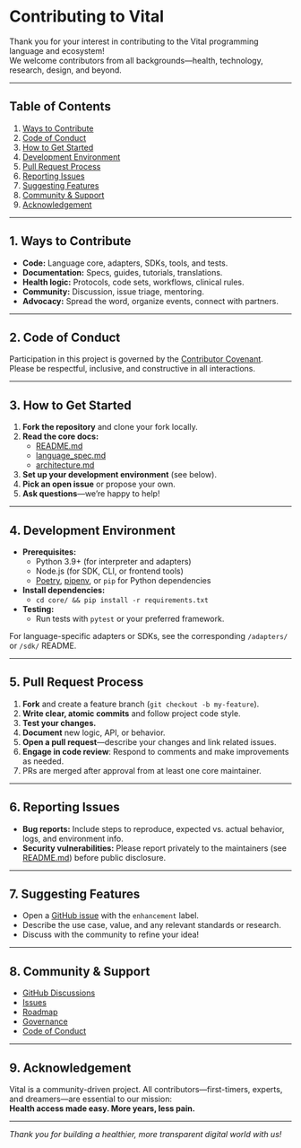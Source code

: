 # Contributing to Vital

Thank you for your interest in contributing to the Vital programming language and ecosystem!  
We welcome contributors from all backgrounds—health, technology, research, design, and beyond.

---

## Table of Contents

1. [Ways to Contribute](#ways-to-contribute)
2. [Code of Conduct](#code-of-conduct)
3. [How to Get Started](#how-to-get-started)
4. [Development Environment](#development-environment)
5. [Pull Request Process](#pull-request-process)
6. [Reporting Issues](#reporting-issues)
7. [Suggesting Features](#suggesting-features)
8. [Community & Support](#community--support)
9. [Acknowledgement](#acknowledgement)

---

## 1. Ways to Contribute

- **Code:** Language core, adapters, SDKs, tools, and tests.
- **Documentation:** Specs, guides, tutorials, translations.
- **Health logic:** Protocols, code sets, workflows, clinical rules.
- **Community:** Discussion, issue triage, mentoring.
- **Advocacy:** Spread the word, organize events, connect with partners.

---

## 2. Code of Conduct

Participation in this project is governed by the [Contributor Covenant](https://www.contributor-covenant.org/).  
Please be respectful, inclusive, and constructive in all interactions.

---

## 3. How to Get Started

1. **Fork the repository** and clone your fork locally.
2. **Read the core docs:**  
   - [README.md](../README.md)  
   - [language_spec.md](language_spec.md)  
   - [architecture.md](architecture.md)
3. **Set up your development environment** (see below).
4. **Pick an open issue** or propose your own.
5. **Ask questions**—we’re happy to help!

---

## 4. Development Environment

- **Prerequisites:**  
  - Python 3.9+ (for interpreter and adapters)  
  - Node.js (for SDK, CLI, or frontend tools)  
  - [Poetry](https://python-poetry.org/), [pipenv](https://pipenv.pypa.io/), or `pip` for Python dependencies
- **Install dependencies:**  
  - `cd core/ && pip install -r requirements.txt`
- **Testing:**  
  - Run tests with `pytest` or your preferred framework.

For language-specific adapters or SDKs, see the corresponding `/adapters/` or `/sdk/` README.

---

## 5. Pull Request Process

1. **Fork** and create a feature branch (`git checkout -b my-feature`).
2. **Write clear, atomic commits** and follow project code style.
3. **Test your changes.**
4. **Document** new logic, API, or behavior.
5. **Open a pull request**—describe your changes and link related issues.
6. **Engage in code review**: Respond to comments and make improvements as needed.
7. PRs are merged after approval from at least one core maintainer.

---

## 6. Reporting Issues

- **Bug reports:** Include steps to reproduce, expected vs. actual behavior, logs, and environment info.
- **Security vulnerabilities:** Please report privately to the maintainers (see [README.md](../README.md)) before public disclosure.

---

## 7. Suggesting Features

- Open a [GitHub issue](../issues) with the `enhancement` label.
- Describe the use case, value, and any relevant standards or research.
- Discuss with the community to refine your idea!

---

## 8. Community & Support

- [GitHub Discussions](../discussions)
- [Issues](../issues)
- [Roadmap](roadmap.md)
- [Governance](governance.md)
- [Code of Conduct](https://www.contributor-covenant.org/)

---

## 9. Acknowledgement

Vital is a community-driven project. All contributors—first-timers, experts, and dreamers—are essential to our mission:  
**Health access made easy. More years, less pain.**

---

*Thank you for building a healthier, more transparent digital world with us!*
